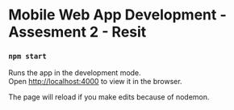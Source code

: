 # Mobile Web App Development - Assesment 2 - Resit

### `npm start`

Runs the app in the development mode.\
Open [http://localhost:4000](http://localhost:4000) to view it in the browser.

The page will reload if you make edits because of nodemon.